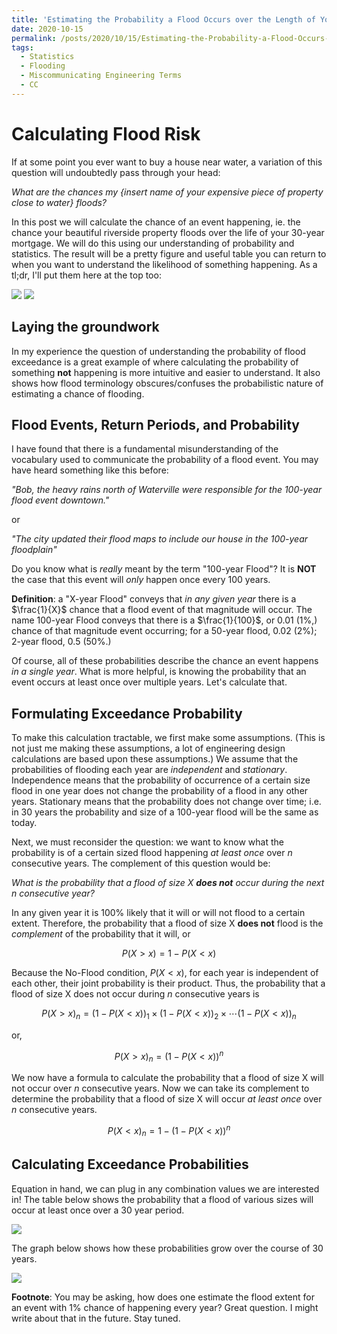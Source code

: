 ```yaml
---
title: 'Estimating the Probability a Flood Occurs over the Length of Your Mortgage'
date: 2020-10-15
permalink: /posts/2020/10/15/Estimating-the-Probability-a-Flood-Occurs-over-the-Length-of-Your-Mortgage
tags:
  - Statistics
  - Flooding
  - Miscommunicating Engineering Terms
  - CC
---
```


# Calculating Flood Risk

If at some point you ever want to buy a house near water, a variation of this question will undoubtedly pass through your head:

*What are the chances my {insert name of your expensive piece of property close to water} floods?*

In this post we will calculate the chance of an event happening, ie. the chance your beautiful riverside property floods over the life of your 30-year mortgage.
We will do this using our understanding of probability and statistics.
The result will be a pretty figure and useful table you can return to when you want to understand the likelihood of something happening.
As a tl;dr, I'll put them here at the top too:

<img src="https://gregjewi.github.io/images/flood-stats-table.png">

<img src="https://gregjewi.github.io/images/FloodExcedanceCurves.svg">

## Laying the groundwork
In my experience the question of understanding the probability of flood exceedance is a great example of where calculating the probability of something **not** happening is more intuitive and easier to understand.
It also shows how flood terminology obscures/confuses the probabilistic nature of estimating a chance of flooding.

## Flood Events, Return Periods, and Probability
I have found that there is a fundamental misunderstanding of the vocabulary used to communicate the probability of a flood event.
You may have heard something like this before:

*"Bob, the heavy rains north of Waterville were responsible for the 100-year flood event downtown."*

or

*"The city updated their flood maps to include our house in the 100-year floodplain"*

Do you know what is *really* meant by the term "100-year Flood"?
It is **NOT** the case that this event will *only* happen once every 100 years.

**Definition**: a "X-year Flood" conveys that *in any given year* there is a $\frac{1}{X}$ chance that a flood event of that magnitude will occur. 
The name 100-year Flood conveys that there is a $\frac{1}{100}$, or 0.01 (1%,) chance of that magnitude event occurring; for a 50-year flood, 0.02 (2%); 2-year flood, 0.5 (50%.)

Of course, all of these probabilities describe the chance an event happens *in a single year*.
What is more helpful, is knowing the probability that an event occurs at least once over multiple years.
Let's calculate that.

## Formulating Exceedance Probability
To make this calculation tractable, we first make some assumptions.
(This is not just me making these assumptions, a lot of engineering design calculations are based upon these assumptions.)
We assume that the probabilities of flooding each year are *independent* and *stationary*.
Independence means that the probability of occurrence of a certain size flood in one year does not change the probability of a flood in any other years.
Stationary means that the probability does not change over time; i.e. in 30 years the probability and size of a 100-year flood will be the same as today.

Next, we must reconsider the question:
we want to know what the probability is of a certain sized flood happening *at least once* over $n$ consecutive years.
The complement of this question would be:

*What is the probability that a flood of size X **does not** occur during the next $n$ consecutive year?*

In any given year it is 100% likely that it will or will not flood to a certain extent.
Therefore, the probability that a flood of size X **does not** flood is the *complement* of the probability that it will, or 

$$P(X > x) = 1 - P(X < x)$$

Because the No-Flood condition,  $P(X < x)$, for each year is independent of each other, their joint probability is their product.
Thus, the probability that a flood of size X does not occur during $n$ consecutive years is

$$P(X > x)_{n} = (1 - P(X < x))_{1} \times (1 - P(X < x))_{2} \times \cdots (1 - P(X < x))_{n} $$

or,

$$P(X > x)_{n} = \left(1 - P(X < x)\right)^{n}$$

We now have a formula to calculate the probability that a flood of size X will not occur over $n$ consecutive years.
Now we can take its complement to determine the probability that a flood of size X will occur *at least once* over $n$ consecutive years.

$$P(X < x)_{n} = 1 - \left(1 - P(X < x)\right)^{n}$$

## Calculating Exceedance Probabilities
Equation in hand, we can plug in any combination values we are interested in!
The table below shows the probability that a flood of various sizes will occur at least once over a 30 year period.

<img src="https://gregjewi.github.io/images/flood-stats-table.png">

The graph below shows how these probabilities grow over the course of 30 years.

<img src="https://gregjewi.github.io/images/FloodExcedanceCurves.svg">

**Footnote**: 
You may be asking, how does one estimate the flood extent for an event with 1% chance of happening every year?
Great question.
I might write about that in the future.
Stay tuned.